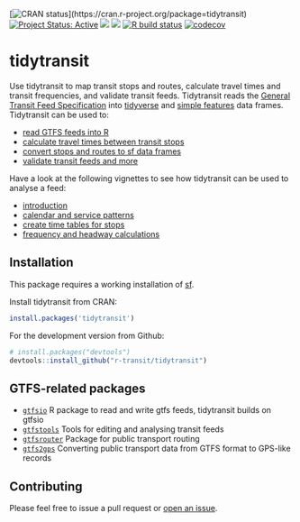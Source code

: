 [![CRAN
status](http://www.r-pkg.org/badges/version-ago/tidytransit?)](https://cran.r-project.org/package=tidytransit)
[![Project Status: Active](http://www.repostatus.org/badges/latest/active.svg)](http://www.repostatus.org/#active) 
[![](https://cranlogs.r-pkg.org/badges/tidytransit)](https://cran.r-project.org/package=tidytransit)
[![](https://cranlogs.r-pkg.org/badges/grand-total/tidytransit?color=lightgrey)](https://cran.r-project.org/package=tidytransit)
[![R build
status](https://github.com/r-transit/tidytransit/workflows/R-CMD-check/badge.svg)](https://github.com/r-transit/tidytransit/actions?query=workflow%3AR-CMD-check)
[![codecov](https://codecov.io/gh/r-transit/tidytransit/branch/master/graph/badge.svg)](https://codecov.io/gh/r-transit/tidytransit)

# tidytransit

Use tidytransit to map transit stops and routes, calculate travel times and transit
frequencies, and validate transit feeds. Tidytransit reads the 
[General Transit Feed Specification](https://gtfs.org/) into 
[tidyverse](https://tibble.tidyverse.org/) and 
[simple features](https://en.wikipedia.org/wiki/Simple_Features) data frames. 
Tidytransit can be used to:
- [read GTFS feeds into R](http://r-transit.github.io/tidytransit/reference/read_gtfs.html)
- [calculate travel times between transit stops](http://r-transit.github.io/tidytransit/reference/travel_times.html)
- [convert stops and routes to sf data frames](http://r-transit.github.io/tidytransit/reference/gtfs_as_sf.html)
- [validate transit feeds and more](http://r-transit.github.io/tidytransit/reference/index.html)

Have a look at the following vignettes to see how tidytransit can be used to analyse a feed:

- [introduction](http://r-transit.github.io/tidytransit/articles/introduction.html) 
- [calendar and service patterns](http://r-transit.github.io/tidytransit/articles/servicepatterns.html)
- [create time tables for stops](http://r-transit.github.io/tidytransit/articles/timetable.html)
- [frequency and headway calculations](http://r-transit.github.io/tidytransit/articles/frequency.html)  

## Installation

This package requires a working installation of
[sf](https://github.com/r-spatial/sf#installing).

Install tidytransit from CRAN:

``` r
install.packages('tidytransit')
```

For the development version from Github:

```r
# install.packages("devtools")
devtools::install_github("r-transit/tidytransit")
```

## GTFS-related packages

-   [`gtfsio`](https://github.com/r-transit/gtfsio) R package to read and write gtfs feeds, tidytransit builds on gtfsio
-   [`gtfstools`](https://github.com/ipeaGIT/gtfstools) Tools for editing and analysing transit feeds
-   [`gtfsrouter`](https://github.com/ATFutures/gtfs-router) Package for public transport routing 
-   [`gtfs2gps`](https://github.com/ipeaGIT/gtfs2gps) Converting public transport data from GTFS format to GPS-like records


## Contributing

Please feel free to issue a pull request or [open an issue](https://github.com/r-transit/tidytransit/issues/new).
